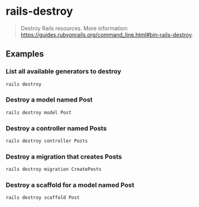 # rails-destroy

> Destroy Rails resources. More information: <https://guides.rubyonrails.org/command_line.html#bin-rails-destroy>.

## Examples

### List all available generators to destroy

```bash
rails destroy
```

### Destroy a model named Post

```bash
rails destroy model Post
```

### Destroy a controller named Posts

```bash
rails destroy controller Posts
```

### Destroy a migration that creates Posts

```bash
rails destroy migration CreatePosts
```

### Destroy a scaffold for a model named Post

```bash
rails destroy scaffold Post
```
